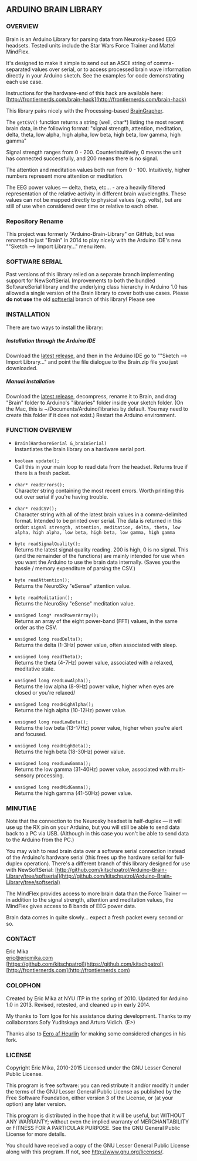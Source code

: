 ## ARDUINO BRAIN LIBRARY

### OVERVIEW

Brain is an Arduino Library for parsing data from Neurosky-based EEG headsets. Tested units include the Star Wars Force Trainer and Mattel MindFlex.

It's designed to make it simple to send out an ASCII string of comma-separated values over serial, or to access processed brain wave information directly in your Arduino sketch. See the examples for code demonstrating each use case.

Instructions for the hardware-end of this hack are available here: [http://frontiernerds.com/brain-hack](http://frontiernerds.com/brain-hack)

This library pairs nicely with the Processing-based [BrainGrapher](https://github.com/kitschpatrol/BrainGrapher).

The `getCSV()` function returns a string (well, char*) listing the most recent brain data, in the following format:
"signal strength, attention, meditation, delta, theta, low alpha, high alpha, low beta, high beta, low gamma, high gamma"

Signal strength ranges from 0 - 200. Counterintuitively, 0 means the unit has connected successfully, and 200 means there is no signal.

The attention and meditation values both run from 0 - 100. Intuitively, higher numbers represent more attention or meditation.

The EEG power values — delta, theta, etc... - are a heavily filtered representation of the relative activity in different brain wavelengths. These values can not be mapped directly to physical values (e.g. volts), but are still of use when considered over time or relative to each other.

### Repository Rename
This project was formerly "Arduino-Brain-Library" on GitHub, but was renamed to just "Brain" in 2014 to play nicely with the Arduino IDE's new ""Sketch --> Import Library..." menu item.

### SOFTWARE SERIAL
Past versions of this library relied on a separate branch implementing support for NewSoftSerial. Improvements to both the bundled SoftwareSerial library and the underlying class hierarchy in Arduino 1.0 has allowed a single version of the Brain library to cover both use cases. Please **do not use** the old [softserial](https://github.com/kitschpatrol/Brain/tree/softserial) branch of this library! Please see

### INSTALLATION
There are two ways to install the library:

##### Installation through the Arduino IDE
Download the [latest release](https://github.com/kitschpatrol/Brain/releases), and then in the Arduino IDE go to ""Sketch --> Import Library..." and point the file dialogue to the Brain.zip file you just downloaded.

##### Manual Installation
Download the [latest release](https://github.com/kitschpatrol/Brain/releases), decompress, rename it to Brain, and drag "Brain" folder to Arduino's "libraries" folder inside your sketch folder. (On the Mac, this is ~/Documents/Arduino/libraries by default. You may need to create this folder if it does not exist.) Restart the Arduino environment.


### FUNCTION OVERVIEW

- `Brain(HardwareSerial &_brainSerial)`  
Instantiates the brain library on a hardware serial port.

- `boolean update();`  
Call this in your main loop to read data from the headset. Returns true if there is a fresh packet.

- `char* readErrors();`  
Character string containing the most recent errors. Worth printing this out over serial if you're having trouble.

- `char* readCSV();`  
Character string with all of the latest brain values in a comma-delimited format. Intended to be printed over serial. The data is returned in this order: `signal strength, attention, meditation, delta, theta, low alpha, high alpha, low beta, high beta, low gamma, high gamma`


- `byte readSignalQuality();`  
Returns the latest signal quality reading. 200 is high, 0 is no signal. This (and the remainder of the functions) are mainly intended for use when you want the Arduino to use the brain data internally. (Saves you the hassle / memory expenditure of parsing the CSV.)

- `byte readAttention();`  
Returns the NeuroSky "eSense" attention value.

- `byte readMeditation();`  
Returns the NeuroSky "eSense" meditation value.

- `unsigned long* readPowerArray();`  
Returns an array of the eight power-band (FFT) values, in the same order as the CSV.

- `unsigned long readDelta();`  
Returns the delta (1-3Hz) power value, often associated with sleep.

- `unsigned long readTheta();`  
Returns the theta (4-7Hz) power value, associated with a relaxed, meditative state.

- `unsigned long readLowAlpha();`  
Returns the low alpha (8-9Hz) power value, higher when eyes are closed or you're relaxed/

- `unsigned long readHighAlpha();`  
Returns the high alpha (10-12Hz) power value.

- `unsigned long readLowBeta();`  
Returns the low beta (13-17Hz) power value, higher when you're alert and focused.

- `unsigned long readHighBeta();`  
Returns the high beta (18-30Hz) power value.

- `unsigned long readLowGamma();`  
Returns the low gamma (31-40Hz) power value, associated with multi-sensory processing.

- `unsigned long readMidGamma();`  
Returns the high gamma (41-50Hz) power value.


### MINUTIAE
Note that the connection to the Neurosky headset is half-duplex — it will use up the RX pin on your Arduino, but you will still be able to send data back to a PC via USB. (Although in this case you won't be able to send data to the Arduino from the PC.)

You may wish to read brain data over a software serial connection instead of the Arduino's hardware serial (this frees up the hardware serial for full-duplex operation). There's a different branch of this library designed for use with NewSoftSerial: [http://github.com/kitschpatrol/Arduino-Brain-Library/tree/softserial](http://github.com/kitschpatrol/Arduino-Brain-Library/tree/softserial)

The MindFlex provides access to more brain data than the Force Trainer — in addition to the signal strength, attention and meditation values, the MindFlex gives access to 8 bands of EEG power data.

Brain data comes in quite slowly... expect a fresh packet every second or so.


### CONTACT
Eric Mika  
eric@ericmika.com  
[https://github.com/kitschpatrol](https://github.com/kitschpatrol)  
[http://frontiernerds.com](http://frontiernerds.com)  

### COLOPHON
Created by Eric Mika at NYU ITP in the spring of 2010.
Updated for Arduino 1.0 in 2013.
Revised, retested, and cleaned up in early 2014.

My thanks to Tom Igoe for his assistance during development. Thanks to my collaborators Sofy Yuditskaya and Arturo Vidich. (E>)

Thanks also to [Eero af Heurlin](https://github.com/rambo) for making some considered changes in his fork.


### LICENSE
Copyright Eric Mika, 2010-2015
Licensed under the GNU Lesser General Public License.

This program is free software: you can redistribute it and/or modify it under the terms of the GNU Lesser General Public License as published by the Free Software Foundation, either version 3 of the License, or (at your option) any later version.

This program is distributed in the hope that it will be useful, but WITHOUT ANY WARRANTY; without even the implied warranty of MERCHANTABILITY or FITNESS FOR A PARTICULAR PURPOSE. See the GNU General Public License for more details.

You should have received a copy of the GNU Lesser General Public License along with this program. If not, see http://www.gnu.org/licenses/.
